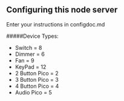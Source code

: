 ## Configuring this node server

Enter your instructions in configdoc.md

#####Device Types:
- Switch = 8
- Dimmer = 6
- Fan = 9
- KeyPad = 12
- 2 Button Pico = 2
- 3 Button Pico = 3
- 4 Button Pico = 4
- Audio Pico = 5
